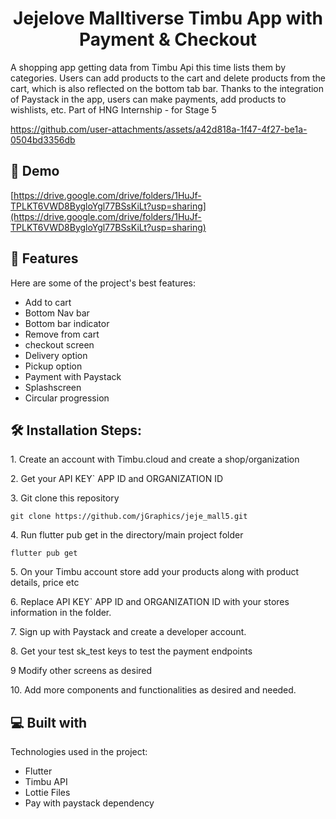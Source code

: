 <h1 align="center" id="title">Jejelove Malltiverse Timbu App with Payment & Checkout</h1>


<p id="description">A shopping app getting data from Timbu Api this time lists them by categories. Users can add products to the cart and delete products from the cart, which is also reflected on the bottom tab bar. Thanks to the integration of Paystack in the app, users can make payments, add products to wishlists, etc.
Part of HNG Internship - for Stage 5 </p>

<p align="center">

https://github.com/user-attachments/assets/a42d818a-1f47-4f27-be1a-0504bd3356db

</p>


<h2>🚀 Demo</h2>

[https://drive.google.com/drive/folders/1HuJf-TPLKT6VWD8BygloYgl77BSsKiLt?usp=sharing](https://drive.google.com/drive/folders/1HuJf-TPLKT6VWD8BygloYgl77BSsKiLt?usp=sharing)

  
  
<h2>🧐 Features</h2>

Here are some of the project's best features:

*   Add to cart
*   Bottom Nav bar
*   Bottom bar indicator
*   Remove from cart
*   checkout screen
*   Delivery option
*   Pickup option
*   Payment with Paystack
*   Splashscreen
*   Circular progression

  <h2>🛠️ Installation Steps:</h2>

<p>1. Create an account with Timbu.cloud and create a shop/organization</p>

<p>2. Get your API KEY` APP ID and ORGANIZATION ID</p>

<p>3. Git clone this repository</p>

```
git clone https://github.com/jGraphics/jeje_mall5.git
```

<p>4. Run flutter pub get in the directory/main project folder</p>

```
flutter pub get
```

<p>5. On your Timbu account store add your products along with product details, price etc</p>

<p>6. Replace API KEY` APP ID and ORGANIZATION ID with your stores information in the folder.</p>

<p> 7. Sign up with Paystack and create a developer account.</>
  
<p> 8. Get your test sk_test keys to test the payment endpoints </>

<p>9 Modify other screens as desired</p>

<p>10. Add more components and functionalities as desired and needed.</p>
  
<h2>💻 Built with</h2>

Technologies used in the project:

*   Flutter
*   Timbu API
*   Lottie Files
*   Pay with paystack dependency
